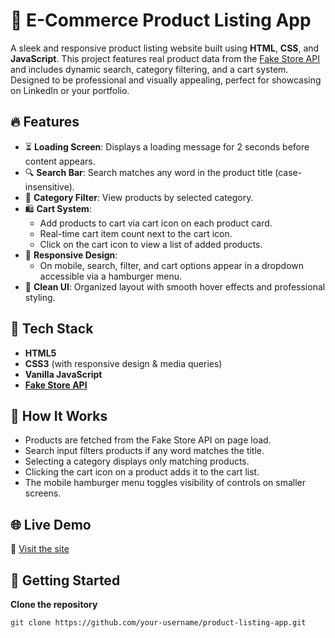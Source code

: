 # 🛒 E-Commerce Product Listing App

A sleek and responsive product listing website built using **HTML**, **CSS**, and **JavaScript**. This project features real product data from the [Fake Store API](https://fakestoreapi.com/) and includes dynamic search, category filtering, and a cart system. Designed to be professional and visually appealing, perfect for showcasing on LinkedIn or your portfolio.

## 🔥 Features

- ⏳ **Loading Screen**: Displays a loading message for 2 seconds before content appears.
- 🔍 **Search Bar**: Search matches any word in the product title (case-insensitive).
- 📂 **Category Filter**: View products by selected category.
- 🛍️ **Cart System**:
  - Add products to cart via cart icon on each product card.
  - Real-time cart item count next to the cart icon.
  - Click on the cart icon to view a list of added products.
- 📱 **Responsive Design**:
  - On mobile, search, filter, and cart options appear in a dropdown accessible via a hamburger menu.
- 🎨 **Clean UI**: Organized layout with smooth hover effects and professional styling.

## 🧰 Tech Stack

- **HTML5**
- **CSS3** (with responsive design & media queries)
- **Vanilla JavaScript**
- **[Fake Store API](https://fakestoreapi.com/)**

## 🧠 How It Works

- Products are fetched from the Fake Store API on page load.
- Search input filters products if any word matches the title.
- Selecting a category displays only matching products.
- Clicking the cart icon on a product adds it to the cart list.
- The mobile hamburger menu toggles visibility of controls on smaller screens.

## 🌐 Live Demo

🔗 [Visit the site](https://air-cast.netlify.app/)

## 🚀 Getting Started

**Clone the repository**
   ```bash
   git clone https://github.com/your-username/product-listing-app.git
